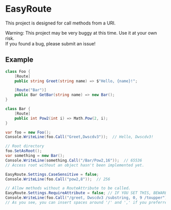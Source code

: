 # EasyRoute

This project is designed for call methods from a URI.

Warning: This project may be very buggy at this time. Use it at your own risk.  
If you found a bug, please submit an issue!

## Example

``` C#
class Foo {
    [Route]
    public string Greet(string name) => $"Hello, {name}!";

    [Route("Bar")]
    public Bar GetBar(string name) => new Bar();
}

class Bar {
    [Route]
    public int Pow2(int i) => Math.Pow(2, i);
}
```

``` C#
var foo = new Foo();
Console.WriteLine(foo.Call("Greet,Dwscdv3"));  // Hello, Dwscdv3!

// Root directory
foo.SetAsRoot();
var something = new Bar();
Console.WriteLine(something.Call("/Bar/Pow2,16"));  // 65536
// Access root without an object hasn't been implemented yet.

EasyRoute.Settings.CaseSensitive = false;
Console.WriteLine(foo.Call("pow2,8"));  // 256

// Allow methods without a RouteAttribute to be called.
EasyRoute.Settings.RequireAttribute = false; // IF YOU SET THIS, BEWARE OF MALICIOUS CALLS!
Console.WriteLine(foo.Call("/greet, Dwscdv3 /substring, 0, 9 /toupper"));  // HELLO, DW
// As you see, you can insert spaces around '/' and ',' if you preferred.
```